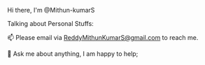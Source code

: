 Hi there, I'm @Mithun-kumarS

Talking about Personal Stuffs:

📫 Please email via ReddyMithunKumarS@gmail.com to reach me.

💬 Ask me about anything, I am happy to help;
